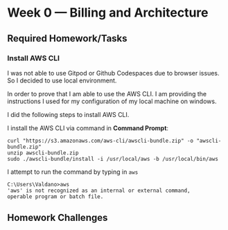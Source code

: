 # Week 0 — Billing and Architecture

## Required Homework/Tasks

### Install AWS CLI

I was not able to use Gitpod or Github Codespaces due to browser issues.
So I decided to use local environment.

In order to prove that I am able to use the AWS CLI.
I am providing the instructions I used for my configuration of my local machine on windows.

I did the following steps to install AWS CLI.

I install the AWS CLI via command in **Command Prompt**:

```
curl "https://s3.amazonaws.com/aws-cli/awscli-bundle.zip" -o "awscli-bundle.zip"
unzip awscli-bundle.zip
sudo ./awscli-bundle/install -i /usr/local/aws -b /usr/local/bin/aws
```

I attempt to run the command by typing in `aws`

```
C:\Users\Valdano>aws
'aws' is not recognized as an internal or external command,
operable program or batch file.
```

## Homework Challenges

